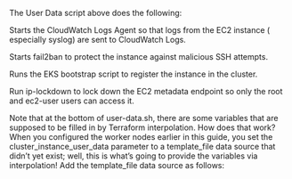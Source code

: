 The
User
Data
script
above
does
the
following:

Starts
the
CloudWatch
Logs
Agent
so
that
logs
from
the
EC2
instance (
especially
syslog)
are
sent
to
CloudWatch
Logs.

Starts
fail2ban
to
protect
the
instance
against
malicious
SSH
attempts.

Runs
the
EKS
bootstrap
script
to
register
the
instance
in
the
cluster.

Run
ip-lockdown
to
lock
down
the
EC2
metadata
endpoint
so
only
the
root
and
ec2-user
users
can
access
it.

Note
that
at
the
bottom
of
user-data.sh,
there
are
some
variables
that
are
supposed
to
be
filled
in
by
Terraform
interpolation.
How
does
that
work?
When
you
configured
the
worker
nodes
earlier
in
this
guide,
you
set
the
cluster_instance_user_data
parameter
to
a
template_file
data
source
that
didn’t
yet
exist;
well,
this
is
what’s
going
to
provide
the
variables
via
interpolation!
Add
the
template_file
data
source
as
follows:
